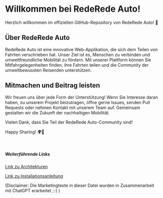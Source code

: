 # Willkommen bei RedeRede Auto!

Herzlich willkommen im offiziellen GitHub-Repository von RedeRede Auto! 🚗

## Über RedeRede Auto
RedeRede Auto ist eine innovative Web-Applikation, die sich dem Teilen von Fahrten verschrieben hat. Unser Ziel ist es, Menschen zu verbinden und umweltfreundliche Mobilität zu fördern. Mit unserer Plattform können Sie Mitfahrgelegenheiten finden, ihre Fahrten teilen und die Community der umweltbewussten Reisenden unterstützen.

## Mitmachen und Beitrag leisten
Wir freuen uns über jede Form der Unterstützung! Wenn Sie Interesse daran haben, zu unserem Projekt beizutragen, öffne gerne Issues, senden Pull Requests oder nehmen Kontakt mit unserem Team auf. Gemeinsam gestalten wir die Zukunft der nachhaltigen Mobilität.

Vielen Dank, dass Sie Teil der RedeRede Auto-Community sind!

Happy Sharing! 🌍🚗

<br>

##### Weiterführende Links
[Link zu Architekturen](/Documentation/Architektur_Overview.md)

[Link zu Installationsanleitung](/Documentation/InstallationGuide.md)


(Disclaimer: Die Marketingtexte in dieser Datei wurden in Zusammenarbeit mit ChatGPT erarbeitet ;-) )